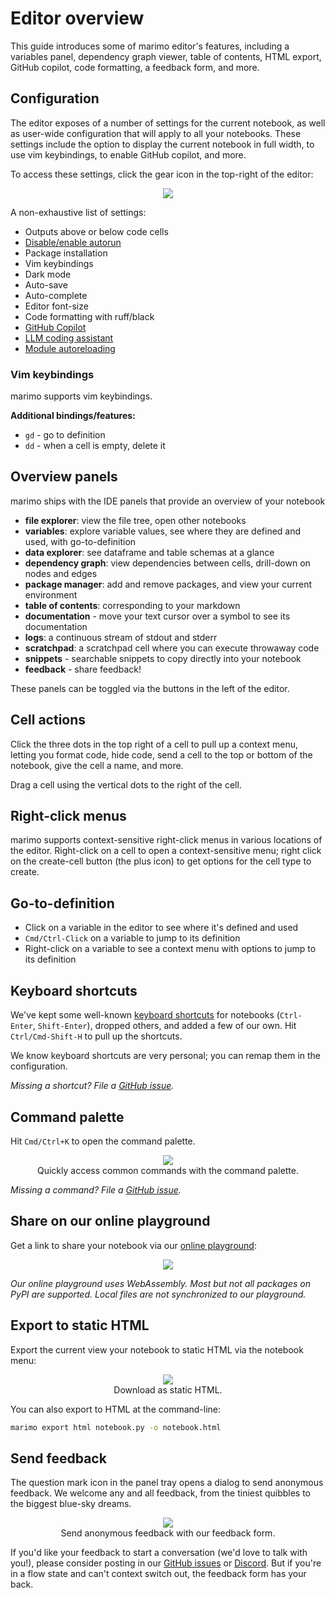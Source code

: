 # Editor overview

This guide introduces some of marimo editor's features, including
a variables panel, dependency graph viewer, table of contents, HTML export,
GitHub copilot, code formatting, a feedback form, and more.

## Configuration

The editor exposes of a number of settings for the current notebook,
as well as user-wide configuration that will apply to all your notebooks.
These settings include the option to display the current notebook in
full width, to use vim keybindings, to enable GitHub copilot, and more.

To access these settings, click the gear icon in the top-right of the editor:

<div align="center">
<img src="/_static/docs-user-config.png"  />
</div>

A non-exhaustive list of settings:

- Outputs above or below code cells
- [Disable/enable autorun](/guides/reactivity.md#runtime-configuration)
- Package installation
- Vim keybindings
- Dark mode
- Auto-save
- Auto-complete
- Editor font-size
- Code formatting with ruff/black
- [GitHub Copilot](/guides/editor_features/ai_completion.md)
- [LLM coding assistant](/guides/editor_features/ai_completion.md)
- [Module autoreloading](/guides/reactivity.md#module-change)

### Vim keybindings

marimo supports vim keybindings.

**Additional bindings/features:**

- `gd` - go to definition
- `dd` - when a cell is empty, delete it

## Overview panels

marimo ships with the IDE panels that provide an overview of your notebook

- **file explorer**: view the file tree, open other notebooks
- **variables**: explore variable values, see where they are defined and used, with go-to-definition
- **data explorer**: see dataframe and table schemas at a glance
- **dependency graph**: view dependencies between cells, drill-down on nodes and edges
- **package manager**: add and remove packages, and view your current environment
- **table of contents**: corresponding to your markdown
- **documentation** - move your text cursor over a symbol to see its documentation
- **logs**: a continuous stream of stdout and stderr
- **scratchpad**: a scratchpad cell where you can execute throwaway code
- **snippets** - searchable snippets to copy directly into your notebook
- **feedback** - share feedback!

These panels can be toggled via the buttons in the left of the editor.

## Cell actions

Click the three dots in the top right of a cell to pull up a context menu,
letting you format code, hide code, send a cell to the top or bottom of the
notebook, give the cell a name, and more.

Drag a cell using the vertical dots to the right of the cell.

## Right-click menus

marimo supports context-sensitive right-click menus in various locations of
the editor. Right-click on a cell to open a context-sensitive menu; right click
on the create-cell button (the plus icon) to get options for the cell type to
create.

## Go-to-definition

- Click on a variable in the editor to see where it's defined and used
- `Cmd/Ctrl-Click` on a variable to jump to its definition
- Right-click on a variable to see a context menu with options to jump to its definition

## Keyboard shortcuts

We've kept some well-known [keyboard
shortcuts](/guides/editor_features/hotkeys.md) for notebooks (`Ctrl-Enter`,
`Shift-Enter`), dropped others, and added a few of our own. Hit
`Ctrl/Cmd-Shift-H` to pull up the shortcuts.

We know keyboard shortcuts are very personal; you can remap them in the
configuration.

_Missing a shortcut? File a
[GitHub issue](https://github.com/marimo-team/marimo/issues)._

## Command palette

Hit `Cmd/Ctrl+K` to open the command palette.

<div align="center">
<figure>
<img src="/_static/docs-command-palette.png"/>
<figcaption>Quickly access common commands with the command palette.</figcaption>
</figure>
</div>

_Missing a command? File a
[GitHub issue](https://github.com/marimo-team/marimo/issues)._

## Share on our online playground

Get a link to share your notebook via our [online playground](/guides/wasm.md):

<div align="center">
<figure>
<img src="/_static/share-wasm-link.gif"/>
</figure>
</div>

_Our online playground uses WebAssembly. Most but not all packages on PyPI
are supported. Local files are not synchronized to our playground._

## Export to static HTML

Export the current view your notebook to static HTML via the notebook
menu:

<div align="center">
<figure>
<img src="/_static/docs-html-export.png"/>
<figcaption>Download as static HTML.</figcaption>
</figure>
</div>

You can also export to HTML at the command-line:

```bash
marimo export html notebook.py -o notebook.html
```

## Send feedback

The question mark icon in the panel tray opens a
dialog to send anonymous feedback. We welcome any and all feedback, from the
tiniest quibbles to the biggest blue-sky dreams.

<div align="center">
<figure>
<img src="/_static/docs-feedback-form.png"/>
<figcaption>Send anonymous feedback with our feedback form.</figcaption>
</figure>
</div>

If you'd like your feedback to start a conversation (we'd love to talk with
you!), please consider posting in our [GitHub
issues](https://github.com/marimo-team/marimo/issues) or
[Discord](https://marimo.io/discord?ref=docs). But if you're in a flow state and
can't context switch out, the feedback form has your back.
